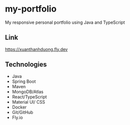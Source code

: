 # my-portfolio
My responsive personal portfolio using Java and TypeScript

## Link
https://xuanthanhduong.fly.dev

## Technologies
- Java
- Spring Boot
- Maven
- MongoDB/Atlas
- React/TypeScript
- Material UI/ CSS 
- Docker
- Git/GitHub
- Fly.io
